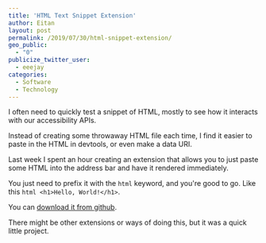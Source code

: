 ```yaml
---
title: 'HTML Text Snippet Extension'
author: Eitan
layout: post
permalink: /2019/07/30/html-snippet-extension/
geo_public:
  - "0"
publicize_twitter_user:
  - eeejay
categories:
  - Software
  - Technology
---
```

I often need to quickly test a snippet of HTML, mostly to see how it interacts with our accessibility APIs.

Instead of creating some throwaway HTML file each time, I find it easier to paste in the HTML in devtools, or even make a data URI.

Last week I spent an hour creating an extension that allows you to just paste some HTML into the address bar and have it rendered immediately.

You just need to prefix it with the `html` keyword, and you're good to go. Like this `html <h1>Hello, World!</h1>`.

You can [download it from github](https://github.com/eeejay/quicksnippet/releases).

There might be other extensions or ways of doing this, but it was a quick little project.